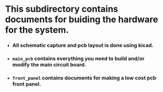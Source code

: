 # This subdirectory contains documents for buiding the hardware for the system.

- ### All schematic capture and pcb layout is done using kicad.

- ### `main_pcb` contains everything you need to build and/or modify the main circuit board. 

- ### `front_panel` contains documents for making a low cost pcb front panel.
